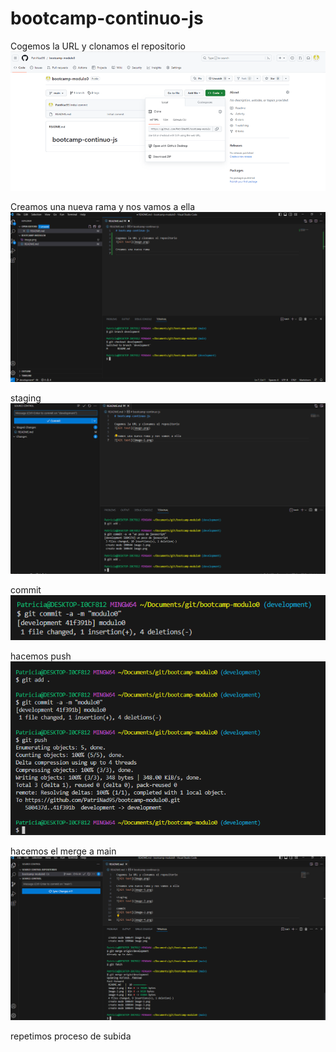 # bootcamp-continuo-js

Cogemos la URL y clonamos el repositorio
![Alt text](image.png)

Creamos una nueva rama y nos vamos a ella 
![Alt text](image-1.png)

staging
![Alt text](image-2.png)

commit
![Alt text](image-3.png)

hacemos push
![Alt text](image-4.png)

hacemos el merge a main
![Alt text](image-5.png)

repetimos proceso de subida
